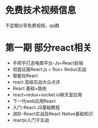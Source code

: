 # 免费技术视频信息
不定期分享免费视频。qq群

# 第一期 部分react相关

* 手把手打造电商平台-Js+React前端
* 彻底征服React.js + flux+ Redux实战
* 智能社React
* react 高级实战大众点评
* React 基础+路由
* react+redux+socket.io聊天室应用
* 下一代web应用React
* 入门-React.JS基础教程
* 进阶-React实战及React Native基础知识
* reactjs入门于实战

